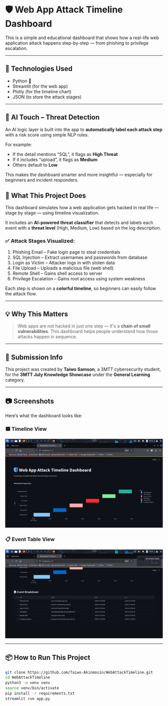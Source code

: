 # 🛡️ Web App Attack Timeline Dashboard

This is a simple and educational dashboard that shows how a real-life web application attack happens step-by-step — from phishing to privilege escalation.

---

## 🔧 Technologies Used

- Python 🐍  
- Streamlit (for the web app)  
- Plotly (for the timeline chart)  
- JSON (to store the attack stages)

---
## 🤖 AI Touch – Threat Detection

An AI logic layer is built into the app to **automatically label each attack step** with a risk score using simple NLP rules.

For example:
- If the detail mentions “SQL”, it flags as **High Threat**
- If it includes “upload”, it flags as **Medium**
- Others default to **Low**

This makes the dashboard smarter and more insightful — especially for beginners and incident responders.


## 🧠 What This Project Does

This dashboard simulates how a web application gets hacked in real life — stage by stage — using timeline visualization.

It includes an **AI-powered threat classifier** that detects and labels each event with a **threat level** (High, Medium, Low) based on the log description.

### ✅ Attack Stages Visualized:
1. Phishing Email – Fake login page to steal credentials  
2. SQL Injection – Extract usernames and passwords from database  
3. Login as Victim – Attacker logs in with stolen data  
4. File Upload – Uploads a malicious file (web shell)  
5. Remote Shell – Gains shell access to server  
6. Privilege Escalation – Gains root access using system weakness


Each step is shown on a **colorful timeline**, so beginners can easily follow the attack flow.

---

## 💡 Why This Matters

> Web apps are not hacked in just one step — it's a **chain of small vulnerabilities**. This dashboard helps people understand how those attacks happen in sequence.

---

## 🚀 Submission Info

This project was created by **Taiwo Samson**, a 3MTT cybersecurity student, for the **3MTT July Knowledge Showcase** under the **General Learning** category.

---

## 📷 Screenshots

Here’s what the dashboard looks like:

### 🟦 Timeline View
![Timeline](assets/Screenshot_2025-07-11_08_06_23.png)

### 📋 Event Table View
![Event Table](assets/Screenshot_2025-07-11_08_06_32.png)


---

## 📦 How to Run This Project

```bash
git clone https://github.com/Taiwo-Akinmosin/WebAttackTimeline.git
cd WebAttackTimeline
python3 -m venv venv
source venv/bin/activate
pip install -r requirements.txt
streamlit run app.py

